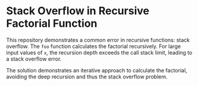 # Stack Overflow in Recursive Factorial Function

This repository demonstrates a common error in recursive functions: stack overflow. The `foo` function calculates the factorial recursively.  For large input values of `x`, the recursion depth exceeds the call stack limit, leading to a stack overflow error.

The solution demonstrates an iterative approach to calculate the factorial, avoiding the deep recursion and thus the stack overflow problem.